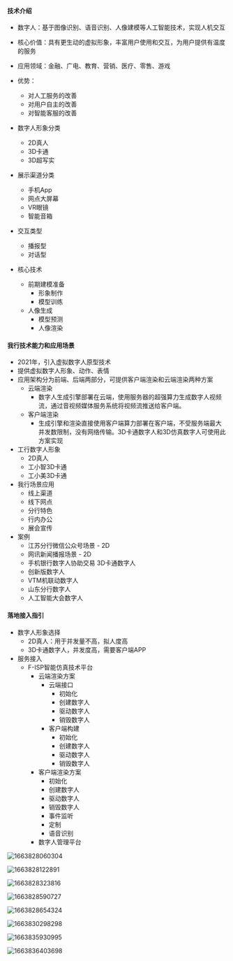 #### 技术介绍

- 数字人：基于图像识别、语音识别、人像建模等人工智能技术，实现人机交互
- 核心价值：具有更生动的虚拟形象，丰富用户使用和交互，为用户提供有温度的服务

- 应用领域：金融、广电、教育、营销、医疗、零售、游戏
- 优势：
  - 对人工服务的改善
  - 对用户自主的改善
  - 对智能客服的改善
- 数字人形象分类
  - 2D真人
  - 3D卡通
  - 3D超写实
- 展示渠道分类
  - 手机App
  - 网点大屏幕
  - VR眼镜
  - 智能音箱
- 交互类型
  - 播报型
  - 对话型
- 核心技术
  - 前期建模准备
    - 形象制作
    - 模型训练
  - 人像生成
    - 模型预测
    - 人像渲染

#### 我行技术能力和应用场景

- 2021年，引入虚拟数字人原型技术
- 提供虚拟数字人形象、动作、表情
- 应用架构分为前端、后端两部分，可提供客户端渲染和云端渲染两种方案
  - 云端渲染
    - 数字人生成引擎部署在云端，使用服务器的超强算力生成数字人视频流，通过音视频媒体服务系统将视频流推送给客户端。
  - 客户端渲染
    - 生成引擎和渲染直接使用客户端算力部署在客户端，不受服务端最大并发数限制，没有网络传输。3D卡通数字人和3D仿真数字人可使用此方案实现
- 工行数字人形象
  - 2D真人
  - 工小智3D卡通
  - 工小美3D卡通
- 我行场景应用
  - 线上渠道
  - 线下网点
  - 分行特色
  - 行内办公
  - 展会宣传
- 案例
  - 江苏分行微信公众号场景 - 2D
  - 网讯新闻播报场景 - 2D
  - 手机银行数字人协助交易 3D卡通数字人
  - 创新版数字人
  - VTM机联动数字人
  - 山东分行数字人
  - 人工智能大会数字人



#### 落地接入指引

- 数字人形象选择
  - 2D真人：用于并发量不高，拟人度高
  - 3D卡通数字人，并发度高，需要客户端APP
- 服务接入
  - F-ISP智能仿真技术平台
    - 云端渲染方案
      - 云端接口
        - 初始化
        - 创建数字人
        - 驱动数字人
        - 销毁数字人
      - 客户端构建
        - 初始化
        - 创建数字人
        - 驱动数字人
        - 销毁数字人
    - 客户端渲染方案
      - 初始化
      - 创建数字人
      - 驱动数字人
      - 销毁数字人
      - 事件监听
      - 定制
      - 语音识别
    - 数字人管理平台







![1663828060304](C:\Users\gykj-suny01\AppData\Roaming\Typora\typora-user-images\1663828060304.png)





![1663828122891](C:\Users\gykj-suny01\AppData\Roaming\Typora\typora-user-images\1663828122891.png)





![1663828323816](C:\Users\gykj-suny01\AppData\Roaming\Typora\typora-user-images\1663828323816.png)





![1663828590727](C:\Users\gykj-suny01\AppData\Roaming\Typora\typora-user-images\1663828590727.png)





![1663828654324](C:\Users\gykj-suny01\AppData\Roaming\Typora\typora-user-images\1663828654324.png)





![1663830298298](C:\Users\gykj-suny01\AppData\Roaming\Typora\typora-user-images\1663830298298.png)





![1663835930995](C:\Users\gykj-suny01\AppData\Roaming\Typora\typora-user-images\1663835930995.png)





![1663836403698](C:\Users\gykj-suny01\AppData\Roaming\Typora\typora-user-images\1663836403698.png)